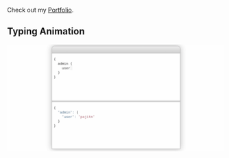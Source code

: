 Check out my [Portfolio](https://winjitn.github.io/portfolio).

## Typing Animation

![](img/typinganim.gif)
